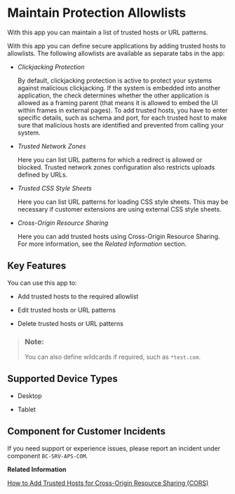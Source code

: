 <!-- loio81aed02afbdb41379fe0eb4b23f7756a -->

# Maintain Protection Allowlists

With this app you can maintain a list of trusted hosts or URL patterns.



With this app you can define secure applications by adding trusted hosts to allowlists. The following allowlists are available as separate tabs in the app:

-   *Clickjacking Protection*

    By default, clickjacking protection is active to protect your systems against malicious clickjacking. If the system is embedded into another application, the check determines whether the other application is allowed as a framing parent \(that means it is allowed to embed the UI within frames in external pages\). To add trusted hosts, you have to enter specific details, such as schema and port, for each trusted host to make sure that malicious hosts are identified and prevented from calling your system.

-   *Trusted Network Zones*

    Here you can list URL patterns for which a redirect is allowed or blocked. Trusted network zones configuration also restricts uploads defined by URLs.

-   *Trusted CSS Style Sheets*

    Here you can list URL patterns for loading CSS style sheets. This may be necessary if customer extensions are using external CSS style sheets.

-   *Cross-Origin Resource Sharing*

    Here you can add trusted hosts using Cross-Origin Resource Sharing. For more information, see the *Related Information* section.




<a name="loio81aed02afbdb41379fe0eb4b23f7756a__section_fmw_cch_jfb"/>

## Key Features

You can use this app to:



-   Add trusted hosts to the required allowlist

-   Edit trusted hosts or URL patterns

-   Delete trusted hosts or URL patterns


> ### Note:  
> You can also define wildcards if required, such as `*test.com`.



<a name="loio81aed02afbdb41379fe0eb4b23f7756a__supported_devices"/>

## Supported Device Types

-   Desktop

-   Tablet




<a name="loio81aed02afbdb41379fe0eb4b23f7756a__customer_component"/>

## Component for Customer Incidents

If you need support or experience issues, please report an incident under component `BC-SRV-APS-COM`.

**Related Information**  


[How to Add Trusted Hosts for Cross-Origin Resource Sharing \(CORS\)](how-to-add-trusted-hosts-for-cross-origin-resource-sharing-cors-5ea6325.md "")

